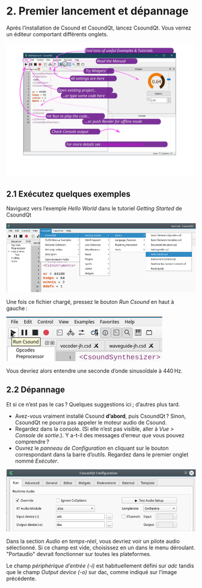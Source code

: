 # 2. Premier lancement et dépannage

Après l’installation de Csound et CsoundQt, lancez CsoundQt. Vous verrez un éditeur comportant différents onglets.

![alt text](../images-getting-started/image.png)

## 2.1 Exécutez quelques exemples

Naviguez vers l’exemple _Hello World_ dans le tutoriel _Getting Started_ de CsoundQt

![alt text](../images-getting-started/image-1.png)

Une fois ce fichier chargé, pressez le bouton _Run Csound_ en haut à gauche :

![alt text](../images-getting-started/image-2.png)

Vous devriez alors entendre une seconde d’onde sinusoïdale à 440 Hz.

## 2.2 Dépannage

Et si ce n’est pas le cas ? Quelques suggestions ici ; d’autres plus tard.

- Avez-vous vraiment installé Csound **d’abord**, puis CsoundQt ? Sinon, CsoundQt ne pourra pas appeler le moteur audio de Csound.
- Regardez dans la console. (Si elle n’est pas visible, aller à _Vue > Console de sortie_.). Y a-t-il des messages d’erreur que vous pouvez comprendre ?
- Ouvrez le _panneau de Configuration_ en cliquant sur le bouton correspondant dans la barre d’outils. Regardez dans le premier onglet nommé _Exécuter_.

![alt text](../images-getting-started/image-3.png)

Dans la section _Audio en temps-réel_, vous devriez voir un pilote audio sélectionné. Si ce champ est vide, choisissez en un dans le menu déroulant. "Portaudio" devrait fonctionner sur toutes les plateformes.

Le champ _périphérique d’entrée (-i)_ est habituellement défini sur _adc_ tandis que le champ _Output device (-o)_ sur dac, comme indiqué sur l’image précédente.
